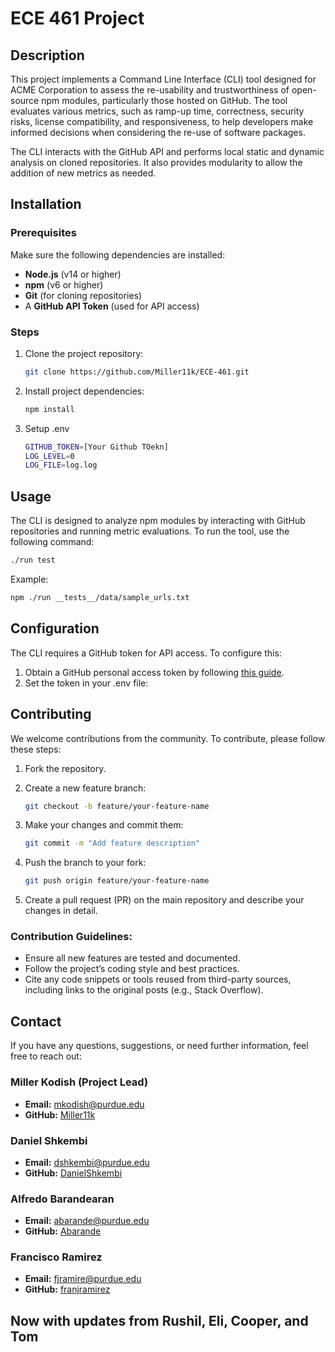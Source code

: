# ECE 461 Project

## Description
This project implements a Command Line Interface (CLI) tool designed for ACME Corporation to assess the re-usability and trustworthiness of open-source npm modules, particularly those hosted on GitHub. The tool evaluates various metrics, such as ramp-up time, correctness, security risks, license compatibility, and responsiveness, to help developers make informed decisions when considering the re-use of software packages.

The CLI interacts with the GitHub API and performs local static and dynamic analysis on cloned repositories. It also provides modularity to allow the addition of new metrics as needed.

## Installation

### Prerequisites
Make sure the following dependencies are installed:
- **Node.js** (v14 or higher)
- **npm** (v6 or higher)
- **Git** (for cloning repositories)
- A **GitHub API Token** (used for API access)

### Steps
1. Clone the project repository:
    ```bash
    git clone https://github.com/Miller11k/ECE-461.git
    ```

2. Install project dependencies:
    ```bash
    npm install
    ```

3. Setup .env
    ```bash
    GITHUB_TOKEN=[Your Github TOekn]
    LOG_LEVEL=0
    LOG_FILE=log.log
    ```

## Usage
The CLI is designed to analyze npm modules by interacting with GitHub repositories and running metric evaluations. To run the tool, use the following command:

```bash
./run test
```

Example:
```bash
npm ./run __tests__/data/sample_urls.txt
```

## Configuration
The CLI requires a GitHub token for API access. To configure this:

1. Obtain a GitHub personal access token by following [this guide](https://docs.github.com/en/authentication/keeping-your-account-and-data-secure/creating-a-personal-access-token).
2. Set the token in your .env file:

## Contributing
We welcome contributions from the community. To contribute, please follow these steps:

1. Fork the repository.
2. Create a new feature branch:

    ```bash
    git checkout -b feature/your-feature-name
    ```

3. Make your changes and commit them:

    ```bash
    git commit -m "Add feature description"
    ```

4. Push the branch to your fork:

    ```bash
    git push origin feature/your-feature-name
    ```

5. Create a pull request (PR) on the main repository and describe your changes in detail.

### Contribution Guidelines:
- Ensure all new features are tested and documented.
- Follow the project’s coding style and best practices.
- Cite any code snippets or tools reused from third-party sources, including links to the original posts (e.g., Stack Overflow).

## Contact
If you have any questions, suggestions, or need further information, feel free to reach out:

### Miller Kodish (Project Lead)
- **Email:** [mkodish@purdue.edu](mailto:mkodish@purdue.edu)
- **GitHub:** [Miller11k](https://github.com/Miller11k)

### Daniel Shkembi
- **Email:** [dshkembi@purdue.edu](mailto:dshkembi@purdue.edu)
- **GitHub:** [DanielShkembi](https://github.com/DanielShkembi)

### Alfredo Barandearan
- **Email:** [abarande@purdue.edu](mailto:abarande@purdue.edu)
- **GitHub:** [Abarande](https://github.com/Abarande)

### Francisco Ramirez
- **Email:** [fjramire@purdue.edu](mailto:fjramire@purdue.edu)
- **GitHub:** [franjramirez](https://github.com/franjramirez)

## Now with updates from Rushil, Eli, Cooper, and Tom
